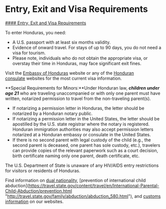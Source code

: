 # Entry, Exit and Visa Requirements

[#### Entry, Exit and Visa Requirements](javascript:void(0); "Entry, Exit and Visa Requirements")

To enter Honduras, you need:

* A U.S. passport with at least six months validity.
* Evidence of onward travel. For stays of up to 90 days, you do not need a visa for tourism.
* Please note, individuals who do not obtain the appropriate visa, or overstay their time in Honduras, may face significant exit fines.

Visit the [Embassy of Honduras](https://travel.state.gov/content/travel/en/international-travel/International-Travel-Country-Information-Pages/Honduras.html#ExternalPopup) website or any of the [Honduran consulate](https://travel.state.gov/content/travel/en/international-travel/International-Travel-Country-Information-Pages/Honduras.html#ExternalPopup) websites for the most current visa information.

**Special Requirements for Minors:**Under Honduran law, ***children under age 21*** who are traveling unaccompanied or with only one parent must have written, notarized permission to travel from the non-traveling parent(s).

* If notarizing a permission letter in Honduras, the letter should be notarized by a Honduran notary public.
* If notarizing a permission letter in the United States, the letter should be apostilled by the U.S. state registrar where the notary is registered.  Honduran immigration authorities may also accept permission letters notarized at a Honduran embassy or consulate in the United States.
* If there is no second parent with legal custody of the child (e.g., the second parent is deceased, one parent has sole custody, etc.), travelers can provide copies of the relevant paperwork such as a court decision, birth certificate naming only one parent, death certificate, etc.

The U.S. Department of State is unaware of any HIV/AIDS entry restrictions for visitors or residents of Honduras.

Find information on [dual nationality](https://travel.state.gov/content/travel/en/international-travel/before-you-go/travelers-with-special-considerations/Dual-Nationality-Travelers.html "http://travel.state.gov/travel/cis_pa_tw/cis/cis_1753.html"), [prevention of international child abduction](https://travel.state.gov/content/travel/en/International-Parental-Child-Abduction/prevention.html "http://travel.state.gov/family/abduction/abduction_580.html"), and [customs information](https://travel.state.gov/content/travel/en/international-travel/before-you-go/customs-and-import.html "http://travel.state.gov/travel/cis_pa_tw/cis/cis_1468.html") on our websites.